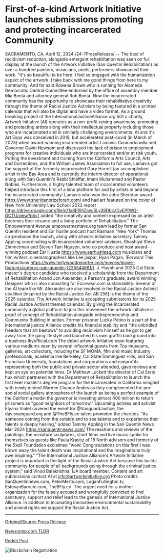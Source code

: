 # First-of-a-kind Artwork Initiative launches submissions promoting and protecting incarcerated Community

SACRAMENTO, CA, April 12, 2024 /24-7PressRelease/ -- The best of recidivism reduction, alongside emergent rehabilitation was seen on full display at the launch of the Artwork Initiative (San Quentin Rehabilitation) as over a hundred painters, musicians, poets, performers showcased their work.   "It's so beautiful to be here. I feel so engaged with the humanization aspect of the artwork. I take back with me good things from here to my community. And for said Rowena Brown who is running for Alameda Democratic Central Committee endorsed by the office of assembly member Mia Bonta and attorney general Rob Bonta.  Now the incarcerated community has the opportunity to showcase their rehabilitative creativity through the theme of Racial Justice Activism by being featured in a printed calendar that will also be digital and have a video format.   As a ground breaking project of the InternationalJusticeAlliance.org 501 c charity, Artwork Initiative (AI) operates as a non-profit raising awareness, promoting and protecting artists along with their intellectual property including those who are incarcerated and in similarly challenging environments.   AI and it's Art Expo was conceived in 2019, but accelerated post-covid (in March of 2023) when award-winning incarcerated artist Lamavis Comundoiwilla met Governor Gavin Newsom and discussed the lack of prison to employment programs for creative individuals who are incarcerated and/or at risk youth. Putting the investment and training from the California Arts Council, Arts and Corrections, and the William James Association to full use, Lamavis got the support of the formerly incarcerated Gary Harrell (an accomplished artist in the Bay Area and is currently the interim director of operations) along with San Quentin's Rabbi Shleffar, Imam Muhammad and Pastor Nobles. Furthermore, a highly talented team of incarcerated volunteers helped introduce this first of a kind platform for and by artists in and beyond the incarcerated community: Lamavis who won the John Sheridan award https://www.sheridanprizeforart.com/ and had art featured on the cover of New York University Law School 2023 report https://drive.google.com/file/d/1x8Ef9ljZawjSLy39DbczGvEPfWQ-DCTU/view?pli=1 added "the creativity and content expressed by an artist becomes their resume and a living portfolio of Rehabilitation."  The Empowerment Avenue empowermentave.org team lead by former San Quentin resident and Ear hustle podcast host Rashaan "New York" Thomas co-produced the launch, along with artwork initiative secretary Tammy Appling coordinating with incarcerated volunteer advisors.   Rhashiyd Steve Zimmerman and Steven Tam Nguyen, who co produce and host award-winning podcast Ear Hustle https://www.earhustlesq.com musicians and film writers, cinematographers like Lee jaspar, Ryan Pagan, (Forward This Productions https://www.hollywoodreporter.com/movies/movie-features/auteurs-san-quentin-1235544861/); J. Huynh and 2025 Cal State master's degree candidate who received a scholarship from the Department of Rehabilitation Anand Jon Alexander, a Parson's graduate, award winning Designer who is also consulting for Ecovvear.com sustainability. Several of the AI team like Mr. Alexander are also involved in the Racial Justice Activist coalition [inspired by the Racial Justice Act AB 256] is the theme of the 2025 calendar.   The Artwork Initiative is accepting submissions for its 2025 Racial Justice Activist themed calendar. By giving the incarcerated community a global platform to join this movement the artwork initiative is proof of concept of Rehabilitation alongside entrepreneurship and Community Building in action.   Former prisoner Lucky Patino is a part of the international justice Alliance credits his financial stability and "the unbridled freedom that art bestows" to avoiding recidivism himself as he got to get away from the gang lifestyle and launched his own graffiti background into a business lkyofficial.com  The debut artwork initiative expo featuring various mediums seen by several influential guests from Top museums, galleries, art collectors, including the SF MOMA, film and music Industry professionals, academia like Berkeley, Cal State Dominguez Hills, and San Francisco University, foundations and corporations and nonprofits representing both the public and private sector attended, gave reviews and kept an eye on potential hires.   Dr Matthew Luckett the director of Cal State hux which partnered with the Department of Rehabilitation to launch the first ever master's degree program for the incarcerated in California mingled with newly minted Warden Chance Andes as they complimented the pro-social social gallery atmosphere of the launch as being a perfect example of the California model the governor is investing almost 400 million to return prisoners as "good neighbors of tomorrow."  Upcoming actress and activist Elyana Violet covered the event for @VanguardJustice, the davisvanguard.org and @TheBFly.co talent promoted the charities.   "As someone coming from the outside and to see talents and to experience their talents is deeply healing," added Tammy Appling in the San Quentin News Mar 2024 https://sanquentinnews.com/ The reactions and reviews of the paintings, the miniature sculptures, short films and live music spoke for themselves as guests like Paula Kravitz of 18 North advisors and formerly of the Skoll Foundation exclaimed "wow! Congratulations on this first I was blown away the talent depth was inspirational and the imaginations truly awe inspiring." "The International Justice Alliance's Artwork Initiative project is important in the light of the Racial Justice Act because this builds community for people of all backgrounds going through the criminal justice system," said Vinod Balakrishna, IJA board member.  Content and art submissions contact AI at info@artworkinitiative.org  Photo credits SanQuentinnews.com, PeterMerts.com, LoganFullington.tv, EstevanBarocio.com, TheBFly.co.  The urgent need for a mother organization for the falsely accused and wrongfully convicted to find sanctuary, support and relief lead to the genesis of International Justice Alliance. In addition to incubating innovative environmental sustainability and animal rights we support the Racial Justice Act. 

---

[Original/Source Press Release](https://www.24-7pressrelease.com/press-release/510000/first-of-a-kind-artwork-initiative-launches-submissions-promoting-and-protecting-incarcerated-community)
                    

[Newsramp.com TLDR](https://newsramp.com/curated-news/artwork-initiative-launch-showcases-incarcerated-artists-talents/1c321f17b3c636ed82401f2da22a2e79) 

 



[Reddit Post](https://www.reddit.com/r/Lifestyle_Culture/comments/1c22x25/artwork_initiative_launch_showcases_incarcerated/) 



![Blockchain Registration](https://cdn.newsramp.app/24-7PressRelease/qrcode/244/12/markRbuJ.webp)